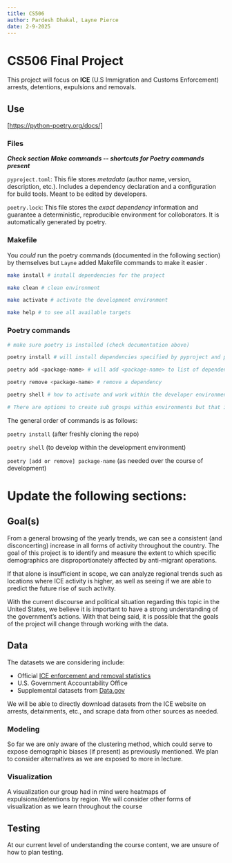 ```yaml
---
title: CS506
author: Pardesh Dhakal, Layne Pierce
date: 2-9-2025
---
```




# CS506 Final Project
This project will focus on **ICE** (U.S Immigration and Customs Enforcement) arrests, detentions, expulsions and removals.

## Use


[https://python-poetry.org/docs/]


### Files

***Check section Make commands -- shortcuts for Poetry commands present***

`pyproject.toml`: This file stores *metadata* (author name, version, description, etc.). Includes a dependency declaration and a configuration for build tools. Meant to be edited by developers.

`poetry.lock`: This file stores the *exact dependency* information and guarantee a deterministic, reproducible environment for colloborators. It is automatically generated by poetry.

### Makefile

You *could* run the poetry commands (documented in the following section) by themselves but `Layne` added Makefile commands to make it easier .

```bash
make install # install dependencies for the project

make clean # clean environment

make activate # activate the development environment

make help # to see all available targets

```

### Poetry commands


```bash
# make sure poetry is installed (check documentation above)

poetry install # will install dependencies specified by pyproject and poetry.lock

poetry add <package-name> # will add <package-name> to list of dependencies in poetry.lock :)

poetry remove <package-name> # remove a dependency

poetry shell # how to activate and work within the developer environment

# There are options to create sub groups within environments but that is overly complicated for our purposes.

```

The general order of commands is as follows:

`poetry install` (after freshly cloning the repo)

`poetry shell` (to develop within the development environment)

`poetry [add or remove] package-name` (as needed over the course of development)





# Update the following sections:

## Goal(s)
From a general browsing of the yearly trends, we can see a consistent (and disconcerting) increase in all forms of activity throughout the country. The goal of this project is to identify and measure the extent to which specific demographics are disproportionately affected by anti-migrant operations.

If that alone is insufficient in scope, we can analyze regional trends such as locations where ICE activity is higher, as well as seeing if we are able to predict the future rise of such activity.

With the current discourse and political situation regarding this topic in the United States, we believe it is important to have a strong understanding of the government’s actions. With that being said, it is possible that the goals of the project will change through working with the data.

## Data
The datasets we are considering include:
- Official [ICE enforcement and removal statistics](https://www.ice.gov/spotlight/statistics)
- U.S. Government Accountability Office
- Supplemental datasets from [Data.gov](https://catalog.data.gov/dataset?publisher=ICE)

We will be able to directly download datasets from the ICE website on arrests, detainments, etc., and scrape data from other sources as needed.

### Modeling
So far we are only aware of the clustering method, which could serve to expose demographic biases (if present) as previously mentioned. We plan to consider alternatives as we are exposed to more in lecture.

### Visualization
A visualization our group had in mind were heatmaps of expulsions/detentions by region. We will consider other forms of visualization as we learn throughout the course

## Testing
At our current level of understanding the course content, we are unsure of how to plan testing.
